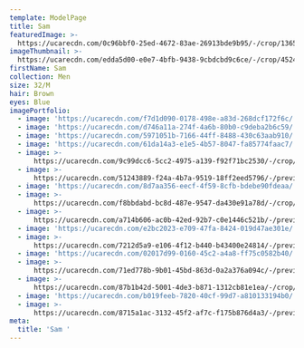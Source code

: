 ```yaml
---
template: ModelPage
title: Sam
featuredImage: >-
  https://ucarecdn.com/0c96bbf0-25ed-4672-83ae-26913bde9b95/-/crop/1365x692/0,476/-/preview/
imageThumbnail: >-
  https://ucarecdn.com/edda5d00-e0e7-4bfb-9438-9cbdcbd9c6ce/-/crop/4524x6770/410,0/-/preview/
firstName: Sam
collection: Men
size: 32/M
hair: Brown
eyes: Blue
imagePortfolio:
  - image: 'https://ucarecdn.com/f7d1d090-0178-498e-a83d-268dcf172f6c/'
  - image: 'https://ucarecdn.com/d746a11a-274f-4a6b-80b0-c9deba2b6c59/'
  - image: 'https://ucarecdn.com/5971051b-7166-44ff-8488-430c63aab910/'
  - image: 'https://ucarecdn.com/61da14a3-e1e5-4b57-8047-fa85774faac7/'
  - image: >-
      https://ucarecdn.com/9c99dcc6-5cc2-4975-a139-f92f71bc2530/-/crop/7029x4876/1036,0/-/preview/
  - image: >-
      https://ucarecdn.com/51243889-f24a-4b7a-9519-18ff2eed5796/-/preview/-/rotate/270/
  - image: 'https://ucarecdn.com/8d7aa356-eecf-4f59-8cfb-bdebe90fdeaa/'
  - image: >-
      https://ucarecdn.com/f8bbdabd-bc8d-487e-9547-da430e91a78d/-/crop/5464x7291/0,901/-/preview/
  - image: >-
      https://ucarecdn.com/a714b606-ac0b-42ed-92b7-c0e1446c521b/-/preview/-/rotate/270/
  - image: 'https://ucarecdn.com/e2bc2023-e709-47fa-8424-019d47ae301e/'
  - image: >-
      https://ucarecdn.com/7212d5a9-e106-4f12-b440-b43400e24814/-/preview/-/rotate/270/
  - image: 'https://ucarecdn.com/02017d99-0160-45c2-a4a8-ff75c0582b40/'
  - image: >-
      https://ucarecdn.com/71ed778b-9b01-45bd-863d-0a2a376a094c/-/preview/-/rotate/270/
  - image: >-
      https://ucarecdn.com/87b1b42d-5001-4de3-b871-1312cb81e1ea/-/crop/2074x1130/375,251/-/preview/-/rotate/270/
  - image: 'https://ucarecdn.com/b019feeb-7820-40cf-99d7-a810133194b0/'
  - image: >-
      https://ucarecdn.com/8715a1ac-3132-45f2-af7c-f175b876d4a3/-/preview/-/rotate/270/
meta:
  title: 'Sam '
---
```


